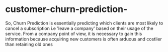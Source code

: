 # customer-churn-prediction-
So, Churn Prediction is essentially predicting which clients are most likely to cancel a subscription i.e 'leave a company' based on their usage of the service. From a company point of view, it is necessary to gain this information because acquiring new customers is often arduous and costlier than retaining old ones
